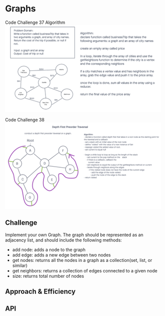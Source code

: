 # Graphs

Code Challenge 37 Algorithm
![cc 37 whiteboard](./cc37.png)

Code Challenge 38
![cc38](./cc38.png)

## Challenge

Implement your own Graph. The graph should be represented as an adjacency list, and should include the following methods:

- add node: adds a node to the graph
- add edge: adds a new edge between two nodes
- get nodes: returns all the nodes in a graph as a collection(set, list, or similar)
- get neighbors: returns a collection of edges connected to a given node
- size: returns total number of nodes

## Approach & Efficiency
<!-- What approach did you take? Why? What is the Big O space/time for this approach? -->

## API
<!-- Description of each method publicly available in your Graph -->
